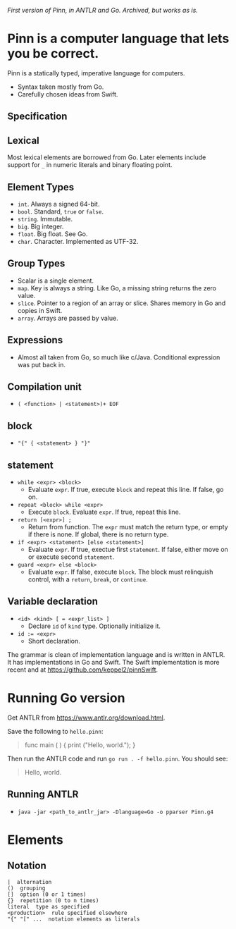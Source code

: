 _First version of Pinn, in ANTLR and Go. Archived, but works as is._

# Pinn is a computer language that lets you be correct.

Pinn is a statically typed, imperative language for computers.

* Syntax taken mostly from Go.
* Carefully chosen ideas from Swift.

## Specification

## Lexical

Most lexical elements are borrowed from Go. Later elements include support for `_` in numeric literals and binary floating point.

## Element Types

* `int`. Always a signed 64-bit.
* `bool`. Standard, `true` or `false`.
* `string`. Immutable.
* `big`. Big integer.
* `float`. Big float. See Go.
* `char`. Character. Implemented as UTF-32.

## Group Types

* Scalar is a single element.
* `map`. Key is always a string. Like Go, a missing string returns the zero value.
* `slice`. Pointer to a region of an array or slice. Shares memory in Go and copies in Swift.
* `array`. Arrays are passed by value.

## Expressions

* Almost all taken from Go, so much like c/Java. Conditional expression was put back in.

## Compilation unit
* `( <function> | <statement>)+ EOF`

## block
* `"{" { <statement> } "}"`

## statement

* `while <expr> <block>`
  * Evaluate `expr`. If true, execute `block` and repeat this line. If false, go on.
* `repeat <block> while <expr>`
  * Execute `block`. Evaluate `expr`. If true, repeat this line.
* `return [<expr>] ;`
  * Return from function. The `expr` must match the return type, or empty if there is none. If global, there is no return type.
* `if <expr> <statement> [else <statement>]`
  * Evaluate `expr`. If true, exectue first `statement`. If false, either move on or execute second `statement`.
* `guard <expr> else <block>`
  * Evaluate `expr`. If false, execute `block`. The block must relinquish control, with a `return`, `break`, or `continue`.

## Variable declaration
* `<id> <kind> [ = <expr_list> ]`
  * Declare `id` of `kind` type. Optionally initialize it.
* `id := <expr>`
  * Short declaration.


The grammar is clean of implementation language and is written in ANTLR. It has implementations in Go and Swift. The Swift implementation is more recent and at https://github.com/keppel2/pinnSwift.

# Running Go version


Get ANTLR from https://www.antlr.org/download.html.

Save the following to `hello.pinn`:

> func main ( ) {
> 	print ("Hello, world.");
> }

Then run the ANTLR code and run `go run . -f hello.pinn`. You should see:

> Hello, world.

Running ANTLR
-------------

* `java -jar <path_to_antlr_jar> -Dlanguage=Go -o pparser Pinn.g4`

# Elements
## Notation
```
|  alternation
()  grouping
[]  option (0 or 1 times)
{}  repetition (0 to n times)
literal  type as specified
<production>  rule specified elsewhere
"{" "[" ...  notation elements as literals
```

